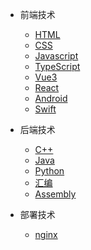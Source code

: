 
* 前端技术
    * [HTML](./docs/html.md)
    * [CSS](./docs/css.md)
    * [Javascript](./docs/javascript.md)
    * [TypeScript](./docs/typescript.md)
    * [Vue3](./docs/vue3.md)
    * [React](./docs/react.md)
    * [Android](./docs/android.md)
    * [Swift](./docs/swift.md)
* 后端技术
    * [C++](./docs/c++.md)
    * [Java](./docs/java.md)
    * [Python](./docs/python.md)
    * [汇编](./docs/AssemblyLanguage.md)
    * [Assembly](./docs/AssemblyLanguage.md)

* 部署技术
  * [nginx](./docs/nginx.md)
